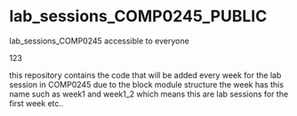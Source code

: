 # lab_sessions_COMP0245_PUBLIC
lab_sessions_COMP0245 accessible to everyone

123

this repository contains the code that will be added every week for the lab session in COMP0245
due to the block module structure the week has this name such as week1 and week1_2 which means this are lab sessions for the first week etc..
